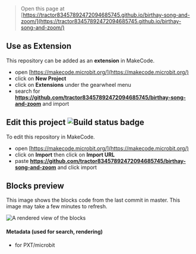 
> Open this page at [https://tractor83457892472094685745.github.io/birthay-song-and-zoom/](https://tractor83457892472094685745.github.io/birthay-song-and-zoom/)

## Use as Extension

This repository can be added as an **extension** in MakeCode.

* open [https://makecode.microbit.org/](https://makecode.microbit.org/)
* click on **New Project**
* click on **Extensions** under the gearwheel menu
* search for **https://github.com/tractor83457892472094685745/birthay-song-and-zoom** and import

## Edit this project ![Build status badge](https://github.com/tractor83457892472094685745/birthay-song-and-zoom/workflows/MakeCode/badge.svg)

To edit this repository in MakeCode.

* open [https://makecode.microbit.org/](https://makecode.microbit.org/)
* click on **Import** then click on **Import URL**
* paste **https://github.com/tractor83457892472094685745/birthay-song-and-zoom** and click import

## Blocks preview

This image shows the blocks code from the last commit in master.
This image may take a few minutes to refresh.

![A rendered view of the blocks](https://github.com/tractor83457892472094685745/birthay-song-and-zoom/raw/master/.github/makecode/blocks.png)

#### Metadata (used for search, rendering)

* for PXT/microbit
<script src="https://makecode.com/gh-pages-embed.js"></script><script>makeCodeRender("{{ site.makecode.home_url }}", "{{ site.github.owner_name }}/{{ site.github.repository_name }}");</script>
